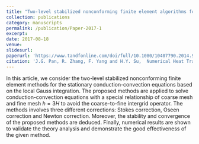 ```yaml
---
title: "Two-level stabilized nonconforming finite element algorithms for the conduction–convection equations"
collection: publications
category: manuscripts
permalink: /publication/Paper-2017-1
excerpt: 
date: 2017-08-18
venue:
slidesurl: 
paperurl: 'https://www.tandfonline.com/doi/full/10.1080/10407790.2014.915670' 
citation: 'J.G. Pan, R. Zhang, F. Yang and H.Y. Su,  Numerical Heat Transfer, Part B: Fundamentals 72 (2), 152-169.'
---
```


In this article, we consider the two-level stabilized nonconforming finite element methods for the stationary conduction-convection equations based on the local Gauss integration. The proposed methods are applied to solve conduction-convection equations with a special relationship of coarse mesh and fine mesh $h = 3H$ to avoid the coarse-to-fine intergrid operator. The methods involves three different corrections: Stokes correction, Oseen correction and Newton correction. Moreover, the stability and convergence of the proposed methods are deduced. Finally, numerical results are shown to validate the theory analysis and demonstrate the good effectiveness of the given method. 
